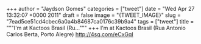 
+++
author = "Jaydson Gomes"
categories = ["tweet"]
date = "Wed Apr 27 13:32:07 +0000 2011"
draft = false
image = "{TWEET_IMAGE}"
slug = "7ead5ce51cd4cbec6a0a4b84687ca0176c39b9a4"
tags = ["tweet"]
title = """I'm at Kactoos Brasil (Ru..."""
+++
I'm at Kactoos Brasil (Rua Antonio Carlos Berta, Porto Alegre) http://4sq.com/eCxGqI
